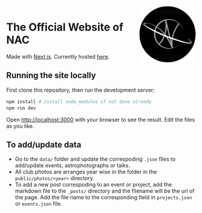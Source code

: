 <img align="right" src="/public/logos/nac_logo_dark_circle.png" width=150>

# The Official Website of NAC
Made with [Next.js](https://nextjs.org/). Currently hosted [here](https://astroclub-niser.github.io/).

## Running the site locally

First clone this repository, then run the development server:

```bash
npm install # install node_modules if not done already
npm run dev
```

Open [http://localhost:3000](http://localhost:3000) with your browser to see the result. Edit the files as you like.

## To add/update data

* Go to the `data/` folder and update the correspoding `.json` files to add/update events, astrophotographs or talks.
* All club photos are arranges year wise in the folder in the `public/photos/<year>` directory.
* To add a new post correspoding to an event or project, add the markdown file to the `_posts/` directory and the filename will be the url of the page. Add the file name to the corresponding field in `projects.json` or `events.json` file.
